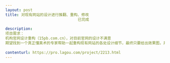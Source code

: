 ```yaml
---                
layout: post       
title: 对现有网站的设计进行推翻、重构、修改
                                已完成
           
description: 
项目需求：
机构官网设计重构（15pb.com.cn），对目前官网的设计不满意
期望找到一个真正懂美术的专家帮助一起重构现有网站的各处设计细节，最终只要给出效果图，并切片，可让前端进一步开发即可。（现有网站已经上线运营）
     
contenturl: https://pro.lagou.com/project/2213.html      
---                 
```

